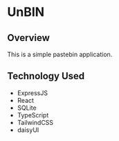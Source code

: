 # UnBIN

## Overview
This is a simple pastebin application.

## Technology Used
- ExpressJS
- React
- SQLite
- TypeScript
- TailwindCSS
- daisyUI